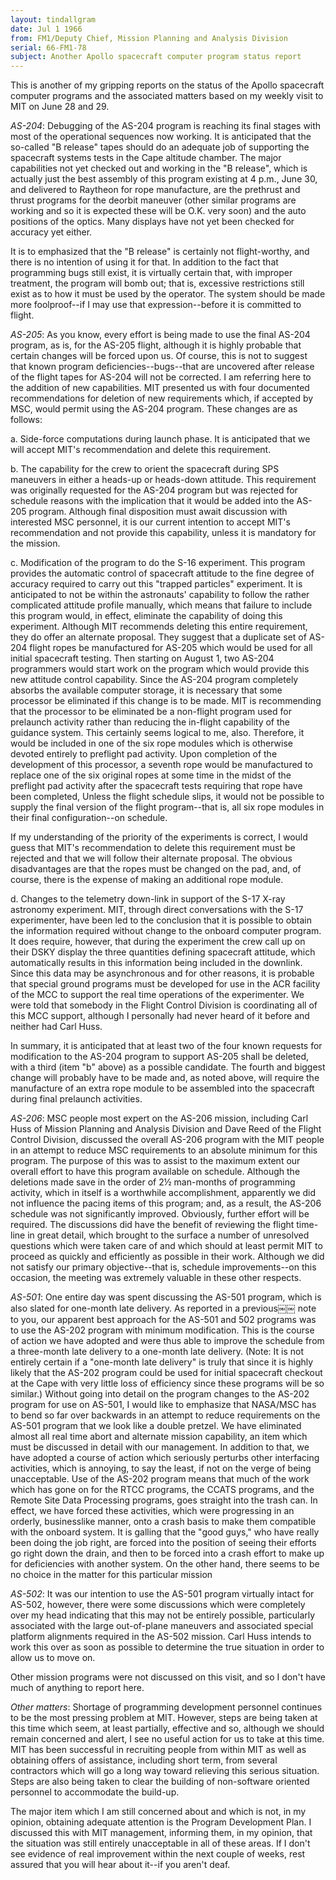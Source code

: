 ```yaml
---
layout: tindallgram
date: Jul 1 1966
from: FM1/Deputy Chief, Mission Planning and Analysis Division
serial: 66-FM1-78
subject: Another Apollo spacecraft computer program status report
---
```

This is another of my gripping reports on the status of the Apollo spacecraft
computer programs and the associated matters based on my weekly visit
to MIT on June 28 and 29.

_AS-204_: Debugging of the AS-204 program is reaching its final stages
with most of the operational sequences now working. It is anticipated
that the so-called "B release" tapes should do an adequate job of supporting
the spacecraft systems tests in the Cape altitude chamber. The
major capabilities not yet checked out and working in the "B release",
which is actually just the best assembly of this program existing at
4 p.m., June 30, and delivered to Raytheon for rope manufacture, are the
prethrust and thrust programs for the deorbit maneuver (other similar
programs are working and so it is expected these will be O.K. very soon)
and the auto positions of the optics. Many displays have not yet been
checked for accuracy yet either.

It is to emphasized that the "B release" is certainly not flight-worthy,
and there is no intention of using it for that. In addition to
the fact that programming bugs still exist, it is virtually certain that,
with improper treatment, the program will bomb out; that is, excessive restrictions
still exist as to how it must be used by the operator. The
system should be made more foolproof--if I may use that expression--before
it is committed to flight.

_AS-205_: As you know, every effort is being made to use the final
AS-204 program, as is, for the AS-205 flight, although it is highly
probable that certain changes will be forced upon us. Of course, this
is not to suggest that known program deficiencies--bugs--that are uncovered
after release of the flight tapes for AS-204 will not be corrected.
I am referring here to the addition of new capabilities. MIT
presented us with four documented recommendations for deletion of new
requirements which, if accepted by MSC, would permit using the AS-204
program. These changes are as follows:

a. Side-force computations during launch phase. It is anticipated
that we will accept MIT's recommendation and delete this requirement.

b. The capability for the crew to orient the spacecraft during
SPS maneuvers in either a heads-up or heads-down attitude. This requirement
was originally requested for the AS-204 program but was rejected for 
schedule reasons with the implication that it would be added into the
AS-205 program. Although final disposition must await discussion 
with interested MSC personnel, it is our current intention to accept MIT's 
recommendation and not provide this capability, unless it is mandatory 
for the mission.

c. Modification of the program to do the S-16 experiment. This
program provides the automatic control of spacecraft attitude to the fine 
degree of accuracy required to carry out this "trapped particles" experiment. 
It is anticipated to not be within the astronauts' capability to 
follow the rather complicated attitude profile manually, which means that 
failure to include this program would, in effect, eliminate the capability 
of doing this experiment. Although MIT recommends deleting this entire 
requirement, they do offer an alternate proposal. They suggest that a 
duplicate set of AS-204 flight ropes be manufactured for AS-205 which 
would be used for all initial spacecraft testing. Then starting on
August 1, two AS-204 programmers would start work on the program which 
would provide this new attitude control capability. Since the AS-204 
program completely absorbs the available computer storage, it is necessary 
that some processor be eliminated if this change is to be made.
MIT is recommending that the processor to be eliminated be a non-flight 
program used for prelaunch activity rather than reducing the in-flight
capability of the guidance system. This certainly seems logical to me, 
also. Therefore, it would be included in one of the six rope modules 
which is otherwise devoted entirely to preflight pad activity. Upon 
completion of the development of this processor, a seventh rope would 
be manufactured to replace one of the six original ropes at some time
in the midst of the preflight pad activity after the spacecraft tests 
requiring that rope have been completed, Unless the flight schedule
slips, it would not be possible to supply the final version of the flight 
program--that is, all six rope modules in their final configuration--on 
schedule.

If my understanding of the priority of the experiments is correct,
I would guess that MIT's recommendation to delete this requirement must 
be rejected and that we will follow their alternate proposal. The obvious 
disadvantages are that the ropes must be changed on the pad, and, 
of course, there is the expense of making an additional rope module.

d. Changes to the telemetry down-link in support of the S-17 X-ray
astronomy experiment. MIT, through direct conversations with the S-17
experimenter, have been led to the conclusion that it is possible to obtain 
the information required without change to the onboard computer program. 
It does require, however, that during the experiment the crew call
up on their DSKY display the three quantities defining spacecraft attitude, 
which automatically results in this information being included in the downlink. 
Since this data may be asynchronous and for other reasons, it is
probable that special ground programs must be developed for use in the
ACR facility of the MCC to support the real time operations of the experimenter. 
We were told that somebody in the Flight Control Division 
is coordinating all of this MCC support, although I personally had never
heard of it before and neither had Carl Huss.

In summary, it is anticipated that at least two of the four known requests
for modification to the AS-204 program to support AS-205 shall be
deleted, with a third (item "b" above) as a possible candidate. The
fourth and biggest change will probably have to be made and, as noted
above, will require the manufacture of an extra rope module to be assembled
into the spacecraft during final prelaunch activities.

_AS-206_: MSC people most expert on the AS-206 mission, including Carl
Huss of Mission Planning and Analysis Division and Dave Reed of the Flight 
Control Division, discussed the overall AS-206 program with the MIT people 
in an attempt to reduce MSC requirements to an absolute minimum for this 
program. The purpose of this was to assist to the maximum extent our
overall effort to have this program available on schedule. Although the
deletions made save in the order of 2½ man-months of programming activity,
which in itself is a worthwhile accomplishment, apparently we did not
influence the pacing items of this program; and, as a result, the AS-206
schedule was not significantly improved. Obviously, further effort will
be required. The discussions did have the benefit of reviewing the flight time-line in great detail, which brought to the surface a number of unresolved 
questions which were taken care of and which should at least permit 
MIT to proceed as quickly and efficiently as possible in their work. 
Although we did not satisfy our primary objective--that is, schedule improvements--on 
this occasion, the meeting was extremely valuable in these 
other respects.

_AS-501_: One entire day was spent discussing the AS-501 program, which
is also slated for one-month late delivery. As reported in a previous￼￼
note to you, our apparent best approach for the AS-501 and 502 programs
was to use the AS-202 program with minimum modification. This is the 
course of action we have adopted and were thus able to improve the schedule 
from a three-month late delivery to a one-month late delivery. (Note:
It is not entirely certain if a "one-month late delivery" is truly that
since it is highly likely that the AS-202 program could be used for initial
spacecraft checkout at the Cape with very little loss of efficiency
since these programs will be so similar.) Without going into detail on
the program changes to the AS-202 program for use on AS-501, I would like
to emphasize that NASA/MSC has to bend so far over backwards in an attempt
to reduce requirements on the AS-501 program that we look like a double
pretzel. We have eliminated almost all real time abort and alternate mission
capability, an item which must be discussed in detail with our management.
In addition to that, we have adopted a course of action which
seriously perturbs other interfacing activities, which is annoying, to
say the least, if not on the verge of being unacceptable. Use of the 
AS-202 program means that much of the work which has gone on for the RTCC
programs, the CCATS programs, and the Remote Site Data Processing programs,
goes straight into the trash can. In effect, we have forced these activities,
which were progressing in an orderly, businesslike manner, onto a 
crash basis to make them compatible with the onboard system. It is
galling that the "good guys," who have really been doing the job right,
are forced into the position of seeing their efforts go right down the
drain, and then to be forced into a crash effort to make up for deficiencies
with another system. On the other hand, there seems to be no choice 
in the matter for this particular mission

_AS-502_: It was our intention to use the AS-501 program virtually
intact for AS-502, however, there were some discussions which were completely
over my head indicating that this may not be entirely possible,
particularly associated with the large out-of-plane maneuvers and associated
special platform alignments required in the AS-502 mission. Carl
Huss intends to work this over as soon as possible to determine the true
situation in order to allow us to move on.

Other mission programs were not discussed on this visit, and so I
don't have much of anything to report here.

_Other matters_: Shortage of programming development personnel continues
to be the most pressing problem at MIT. However, steps are being
taken at this time which seem, at least partially, effective and so,
although we should remain concerned and alert, I see no useful action
for us to take at this time. MIT has been successful in recruiting people
from within MIT as well as obtaining offers of assistance, including short
term, from several contractors which will go a long way toward relieving
this serious situation. Steps are also being taken to clear the building
of non-software oriented personnel to accommodate the build-up.

The major item which I am still concerned about and which is not, in 
my opinion, obtaining adequate attention is the Program Development Plan.
I discussed this with MIT management, informing them, in my opinion, that
the situation was still entirely unacceptable in all of these areas. If 
I don't see evidence of real improvement within the next couple of weeks, 
rest assured that you will hear about it--if you aren't deaf.
